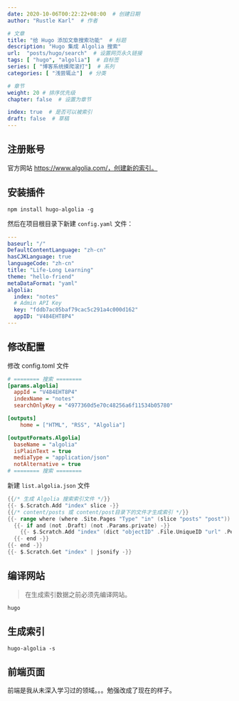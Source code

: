```yaml
---
date: 2020-10-06T00:22:22+08:00  # 创建日期
author: "Rustle Karl"  # 作者

# 文章
title: "给 Hugo 添加文章搜索功能"  # 标题
description: "Hugo 集成 Algolia 搜索"
url:  "posts/hugo/search"  # 设置网页永久链接
tags: [ "hugo", "algolia"]  # 自标签
series: [ "博客系统摸爬滚打"]  # 系列
categories: [ "浅尝辄止"]  # 分类

# 章节
weight: 20 # 排序优先级
chapter: false  # 设置为章节

index: true  # 是否可以被索引
draft: false  # 草稿
---
```


## 注册账号

官方网站 https://www.algolia.com/，创建新的索引。

## 安装插件

```shell
npm install hugo-algolia -g
```

然后在项目根目录下新建 `config.yaml` 文件：

```yaml
---
baseurl: "/"
DefaultContentLanguage: "zh-cn"
hasCJKLanguage: true
languageCode: "zh-cn"
title: "Life-Long Learning"
theme: "hello-friend"
metaDataFormat: "yaml"
algolia:
  index: "notes"
  # Admin API Key
  key: "fddb7ac05baf79cac5c291a4c000d162"
  appID: "V484EHT8P4"
---
```

## 修改配置

修改 config.toml 文件

```ini
# ======== 搜索 ========
[params.algolia]
  appId = "V484EHT8P4"
  indexName = "notes"
  searchOnlyKey = "4977360d5e70c48256a6f11534b05780"

[outputs]
    home = ["HTML", "RSS", "Algolia"]

[outputFormats.Algolia]
  baseName = "algolia"
  isPlainText = true
  mediaType = "application/json"
  notAlternative = true
# ======== 搜索 ========
```

新建 `list.algolia.json` 文件

```go
{{/* 生成 Algolia 搜索索引文件 */}}
{{- $.Scratch.Add "index" slice -}}
{{/* content/posts 或 content/post目录下的文件才生成索引 */}}
{{- range where (where .Site.Pages "Type" "in" (slice "posts" "post")) "IsPage" true -}}
  {{- if and (not .Draft) (not .Params.private) -}}
    {{- $.Scratch.Add "index" (dict "objectID" .File.UniqueID "url" .Permalink "content" (.Summary | plainify) "tags" .Params.Tags "lvl0" .Title "lvl1" .Params.Categories "lvl2" "摘要") -}}
  {{- end -}}
{{- end -}}
{{- $.Scratch.Get "index" | jsonify -}}
```

## 编译网站

> 在生成索引数据之前必须先编译网站。

```shell
hugo
```

## 生成索引

```shell
hugo-algolia -s
```

## 前端页面

前端是我从未深入学习过的领域。。。勉强改成了现在的样子。
